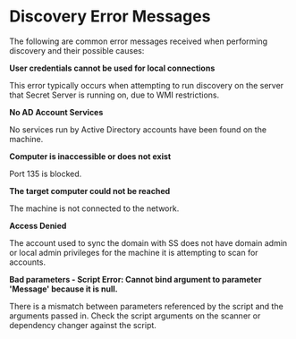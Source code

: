 [title]: # "Discovery Error Messages"
[tags]: # "Discovery,error messages"
[priority]: # "1000"

# Discovery Error Messages

The following are common error messages received when performing discovery and their possible causes:

**User credentials cannot be used for local connections**

This error typically occurs when attempting to run discovery on the server that Secret Server is running on, due to WMI restrictions.

**No AD Account Services**

No services run by Active Directory accounts have been found on the machine.

**Computer is inaccessible or does not exist**

Port 135 is blocked.

**The target computer could not be reached**

The machine is not connected to the network.

**Access Denied**

The account used to sync the domain with SS does not have domain admin or local admin privileges for the machine it is attempting to scan for accounts.

**Bad parameters - Script Error: Cannot bind argument to parameter 'Message' because it is null.**

There is a mismatch between parameters referenced by the script and the arguments passed in. Check the script arguments on the scanner or dependency changer against the script.